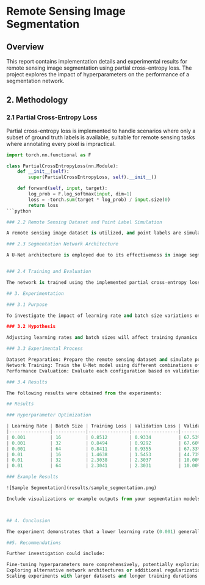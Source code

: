 # Remote Sensing Image Segmentation

## Overview
This report contains implementation details and experimental results for remote sensing image segmentation using partial cross-entropy loss. The project explores the impact of hyperparameters on the performance of a segmentation network.

## 2. Methodology

### 2.1 Partial Cross-Entropy Loss

Partial cross-entropy loss is implemented to handle scenarios where only a subset of ground truth labels is available, suitable for remote sensing tasks where annotating every pixel is impractical.
```python
import torch.nn.functional as F

class PartialCrossEntropyLoss(nn.Module):
    def __init__(self):
        super(PartialCrossEntropyLoss, self).__init__()

    def forward(self, input, target):
        log_prob = F.log_softmax(input, dim=1)
        loss = -torch.sum(target * log_prob) / input.size(0)
        return loss
```python

### 2.2 Remote Sensing Dataset and Point Label Simulation

A remote sensing image dataset is utilized, and point labels are simulated through random sampling.

### 2.3 Segmentation Network Architecture

A U-Net architecture is employed due to its effectiveness in image segmentation tasks, featuring an encoder-decoder structure. A U-Net architecture is employed due to its effectiveness in image segmentation tasks, featuring an encoder-decoder structure.


### 2.4 Training and Evaluation

The network is trained using the implemented partial cross-entropy loss, optimized with Adam and evaluated on a validation set.

## 3. Experimentation

### 3.1 Purpose

To investigate the impact of learning rate and batch size variations on the segmentation network's performance.

### 3.2 Hypothesis

Adjusting learning rates and batch sizes will affect training dynamics and accuracy, with lower rates potentially yielding better performance.

### 3.3 Experimental Process

Dataset Preparation: Prepare the remote sensing dataset and simulate point labels.
Network Training: Train the U-Net model using different combinations of learning rates (0.001, 0.01) and batch sizes (16, 32, 64).
Performance Evaluation: Evaluate each configuration based on validation loss and accuracy metrics.

### 3.4 Results

The following results were obtained from the experiments:

## Results

### Hyperparameter Optimization

| Learning Rate | Batch Size | Training Loss | Validation Loss | Validation Accuracy |
|---------------|------------|---------------|-----------------|---------------------|
| 0.001         | 16         | 0.8512        | 0.9334          | 67.53%              |
| 0.001         | 32         | 0.8494        | 0.9292          | 67.60%              |
| 0.001         | 64         | 0.8411        | 0.9355          | 67.33%              |
| 0.01          | 16         | 1.4638        | 1.5453          | 44.73%              |
| 0.01          | 32         | 2.3038        | 2.3037          | 10.00%              |
| 0.01          | 64         | 2.3041        | 2.3031          | 10.00%              |

### Example Results

![Sample Segmentation](results/sample_segmentation.png)

Include visualizations or example outputs from your segmentation models here.



## 4. Conclusion

The experiment demonstrates that a lower learning rate (0.001) generally leads to better performance in terms of validation accuracy. Larger batch sizes tend to slightly degrade performance, especially when coupled with higher learning rates. This suggests that careful tuning of hyperparameters is crucial for optimizing the segmentation network.

##5. Recommendations

Further investigation could include:

Fine-tuning hyperparameters more comprehensively, potentially exploring other optimization algorithms.
Exploring alternative network architectures or additional regularization techniques.
Scaling experiments with larger datasets and longer training durations to validate findings.
